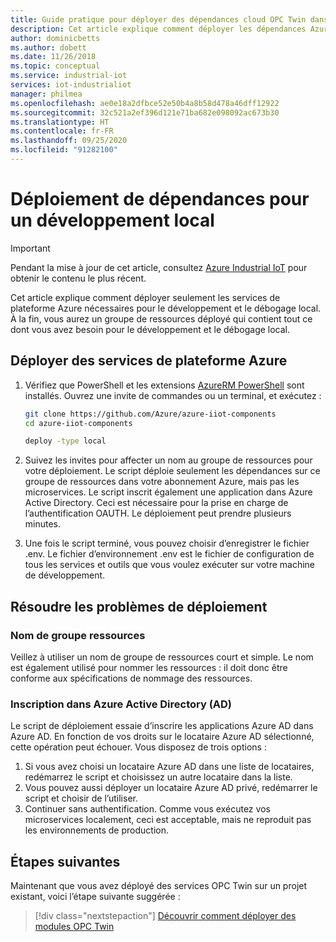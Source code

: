 ```yaml
---
title: Guide pratique pour déployer des dépendances cloud OPC Twin dans Azure | Microsoft Docs
description: Cet article explique comment déployer les dépendances Azure OPC Twin nécessaires au développement et au débogage local.
author: dominicbetts
ms.author: dobett
ms.date: 11/26/2018
ms.topic: conceptual
ms.service: industrial-iot
services: iot-industrialiot
manager: philmea
ms.openlocfilehash: ae0e18a2dfbce52e50b4a8b58d478a46dff12922
ms.sourcegitcommit: 32c521a2ef396d121e71ba682e098092ac673b30
ms.translationtype: HT
ms.contentlocale: fr-FR
ms.lasthandoff: 09/25/2020
ms.locfileid: "91282100"
---
```

# <a name="deploying-dependencies-for-local-development"></a>Déploiement de dépendances pour un développement local

> [!IMPORTANT]
> Pendant la mise à jour de cet article, consultez [Azure Industrial IoT](https://azure.github.io/Industrial-IoT/) pour obtenir le contenu le plus récent.

Cet article explique comment déployer seulement les services de plateforme Azure nécessaires pour le développement et le débogage local.   À la fin, vous aurez un groupe de ressources déployé qui contient tout ce dont vous avez besoin pour le développement et le débogage local.

## <a name="deploy-azure-platform-services"></a>Déployer des services de plateforme Azure

1. Vérifiez que PowerShell et les extensions [AzureRM PowerShell](https://docs.microsoft.com/powershell/azure/azurerm/install-azurerm-ps) sont installés.  Ouvrez une invite de commandes ou un terminal, et exécutez :

   ```bash
   git clone https://github.com/Azure/azure-iiot-components
   cd azure-iiot-components
   ```

   ```bash
   deploy -type local
   ```

2. Suivez les invites pour affecter un nom au groupe de ressources pour votre déploiement.  Le script déploie seulement les dépendances sur ce groupe de ressources dans votre abonnement Azure, mais pas les microservices.  Le script inscrit également une application dans Azure Active Directory.  Ceci est nécessaire pour la prise en charge de l’authentification OAUTH.  Le déploiement peut prendre plusieurs minutes.

3. Une fois le script terminé, vous pouvez choisir d’enregistrer le fichier .env.  Le fichier d’environnement .env est le fichier de configuration de tous les services et outils que vous voulez exécuter sur votre machine de développement.  

## <a name="troubleshooting-deployment-failures"></a>Résoudre les problèmes de déploiement

### <a name="resource-group-name"></a>Nom de groupe ressources

Veillez à utiliser un nom de groupe de ressources court et simple.  Le nom est également utilisé pour nommer les ressources : il doit donc être conforme aux spécifications de nommage des ressources.  

### <a name="azure-active-directory-ad-registration"></a>Inscription dans Azure Active Directory (AD)

Le script de déploiement essaie d’inscrire les applications Azure AD dans Azure AD.  En fonction de vos droits sur le locataire Azure AD sélectionné, cette opération peut échouer. Vous disposez de trois options :

1. Si vous avez choisi un locataire Azure AD dans une liste de locataires, redémarrez le script et choisissez un autre locataire dans la liste.
2. Vous pouvez aussi déployer un locataire Azure AD privé, redémarrer le script et choisir de l’utiliser.
3. Continuer sans authentification.  Comme vous exécutez vos microservices localement, ceci est acceptable, mais ne reproduit pas les environnements de production.  

## <a name="next-steps"></a>Étapes suivantes

Maintenant que vous avez déployé des services OPC Twin sur un projet existant, voici l’étape suivante suggérée :

> [!div class="nextstepaction"]
> [Découvrir comment déployer des modules OPC Twin](howto-opc-twin-deploy-modules.md)
